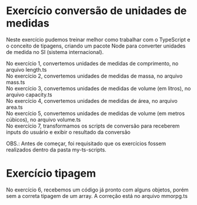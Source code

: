 # Exercício conversão de unidades de medidas 

Neste exercício pudemos treinar melhor como trabalhar com o TypeScript e o conceito de tipagens, criando um pacote Node para converter unidades de medida no SI (sistema internacional).

No exercício 1, convertemos unidades de medidas de comprimento, no arquivo length.ts <br>
No exercício 2, convertemos unidades de medidas de massa, no arquivo mass.ts <br>
No exercício 3, convertemos unidades de medidas de volume (em litros), no arquivo capacity.ts <br>
No exercício 4, convertemos unidades de medidas de área, no arquivo area.ts <br>
No exercício 5, convertemos unidades de medidas de volume (em metros cúbicos), no arquivo volume.ts <br>
No exercício 7, transformamos os scripts de conversão para receberem inputs do usuário e exibir o resultado da conversão

OBS.: Antes de começar, foi requisitado que os exercícios fossem realizados dentro da pasta my-ts-scripts.

# Exercício tipagem

No exercício 6, recebemos um código já pronto com alguns objetos, porém sem a correta tipagem de um array. A correção está no arquivo mmorpg.ts

